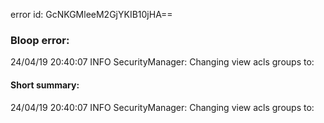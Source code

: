 error id: GcNKGMleeM2GjYKIB10jHA==
### Bloop error:

24/04/19 20:40:07 INFO SecurityManager: Changing view acls groups to:
#### Short summary: 

24/04/19 20:40:07 INFO SecurityManager: Changing view acls groups to: